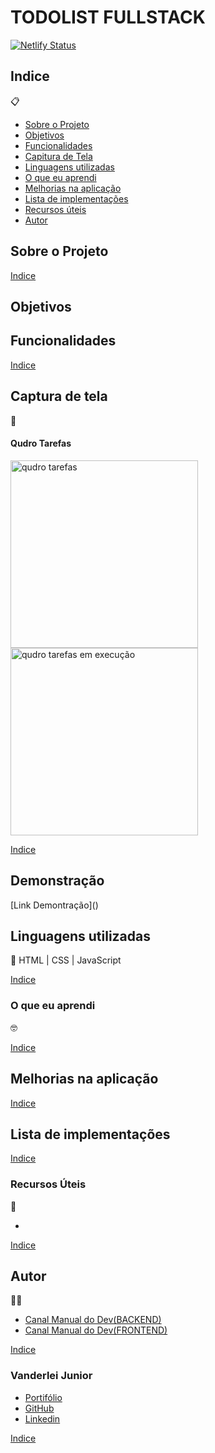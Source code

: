 # TODOLIST FULLSTACK

[![Netlify Status](https://api.netlify.com/api/v1/badges/92c1beac-8934-4095-82f0-af67343ea67c/deploy-status)](https://app.netlify.com/sites/transcendent-yeot-2e0134/deploys)

##   Indice
📋


- <a href="#sobre-o-projeto">Sobre o Projeto</a>
- <a href="#objetivos">Objetivos</a>
- <a href="#funcionalidades">Funcionalidades</a>
- <a href="#captura-de-tela">Capitura de Tela</a>
- <a href="#linguagens-utilizadas">Linguagens utilizadas</a>
- <a href="#o-que-eu-aprendi">O que eu aprendi</a>
- <a href="#melhorias-na-aplicação">Melhorias na aplicação</a>
- <a href="#lista-de-implementações">Lista de implementações</a>
- <a href="#recursos-úteis">Recursos úteis</a>
- <a href="#autor">Autor</a>

##  Sobre o Projeto



 <a href="#indice">Indice</a>

##  Objetivos



## Funcionalidades


 <a href="#indice">Indice</a>

## Captura de tela 
📸

#### Qudro Tarefas
<img style="width:300px" src="./img/" alt="qudro tarefas">

<img style="width:300px" src="./img/" alt="qudro tarefas em execução">



 <a href="#indice">Indice</a>

## Demonstração

[Link Demontração](<a href="https://"></a>)


## Linguagens utilizadas
📝
HTML | CSS | JavaScript

 <a href="#indice">Indice</a>

###  O que eu aprendi
🤓


 <a href="#indice">Indice</a>

## Melhorias na aplicação


 <a href="#indice">Indice</a>

## Lista de implementações


 <a href="#indice">Indice</a>

###   Recursos Úteis
🔧
- <a href="https://" target="_blank"></a>

 <a href="#indice">Indice</a>

##   Autor
🧑‍💻
- <a href="https://www.youtube.com/watch?v=Cdu0WJhI-d8&list=RQEvBVQt3IcB-v3fHx6bIOyoJjblg&t=376s" target="_blank" rel="noopener noreferrer">Canal Manual do Dev(BACKEND)</a>
- <a href="https://www.youtube.com/watch?v=YVsNVPFOEuk&list=RQEvBVQt3IcB-v3fHx6bIOyoJjblg&index=2" target="_blank" rel="noopener noreferrer">Canal Manual do Dev(FRONTEND)</a>

 <a href="#indice">Indice</a>

### Vanderlei Junior
- <a href="https://vanderleijunior.netlify.app/" target="_blank">Portifólio</a>
- <a href="https://github.com/VanderleiGeronimoJunior" target="_blank">GitHub</a>
- <a href="https://www.linkedin.com/in/vanderlei-junior-b9956686/" target="_blank">Linkedin</a>

 <a href="#indice">Indice</a>


